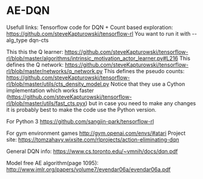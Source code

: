# AE-DQN
Usefull links:
Tensorflow code for DQN + Count based exploration: https://github.com/steveKapturowski/tensorflow-rl
You want to run it with --alg_type dqn-cts

This this the Q learner:
https://github.com/steveKapturowski/tensorflow-rl/blob/master/algorithms/intrinsic_motivation_actor_learner.py#L216 
This defines the Q network:
https://github.com/steveKapturowski/tensorflow-rl/blob/master/networks/q_network.py 
This defines the pseudo counts:
https://github.com/steveKapturowski/tensorflow-rl/blob/master/utils/cts_density_model.py Notice that they use a Cython implementation which works faster (https://github.com/steveKapturowski/tensorflow-rl/blob/master/utils/fast_cts.pyx) but in case you need to make any changes it is probably best to make the code use the Python version.

For Python 3
https://github.com/sangjin-park/tensorflow-rl

For gym environment games
http://gym.openai.com/envs/#atari
 Project site:
https://tomzahavy.wixsite.com/rlprojects/action-eliminating-dqn

General DQN info:
https://www.cs.toronto.edu/~vmnih/docs/dqn.pdf

Model free AE algorithm(page 1095):
http://www.jmlr.org/papers/volume7/evendar06a/evendar06a.pdf
